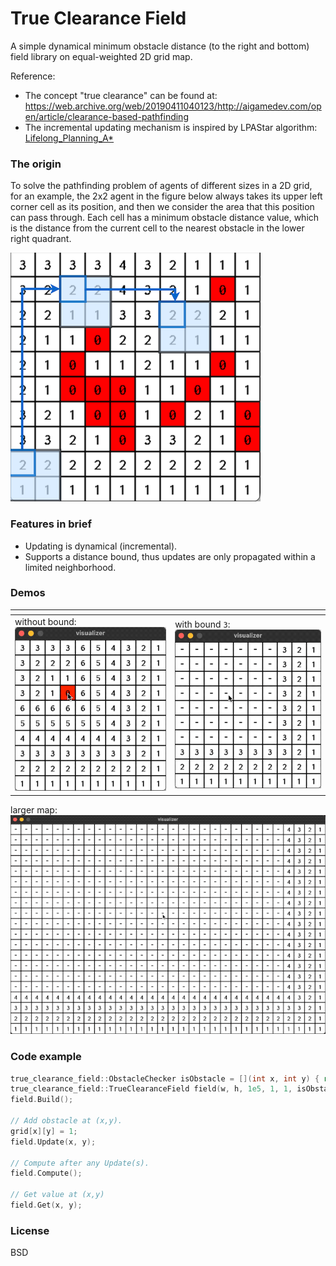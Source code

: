 True Clearance Field
====================

A simple dynamical minimum obstacle distance (to the right and bottom) field library on equal-weighted 2D grid map.

Reference:

* The concept "true clearance" can be found at: https://web.archive.org/web/20190411040123/http://aigamedev.com/open/article/clearance-based-pathfinding
* The incremental updating mechanism is inspired by LPAStar algorithm: [Lifelong_Planning_A*](https://en.wikipedia.org/wiki/Lifelong_Planning_A*)

### The origin

To solve the pathfinding problem of agents of different sizes in a 2D grid, for an example,
the 2x2 agent in the figure below always takes its upper left corner cell as its position, and then we consider the area that this position can pass through.
Each cell has a minimum obstacle distance value, which is the distance from the current cell to the nearest obstacle in the lower right quadrant.

![](./misc/true-clearance-field-demo1.png)

### Features in brief

* Updating is dynamical (incremental).
* Supports a distance bound, thus updates are only propagated within a limited neighborhood.

### Demos

| <!-- -->                                                      | <!-- -->                                                    |
| ------------------------------------------------------------- | ----------------------------------------------------------- |
| without bound:  ![](misc/true-clearance-field-demo1.gif)      |  with bound `3`: ![](misc/true-clearance-field-demo2.gif)  |


larger map: ![](misc/true-clearance-field-demo3.gif)

### Code example

```cpp
true_clearance_field::ObstacleChecker isObstacle = [](int x, int y) { return grid[x][y]; };
true_clearance_field::TrueClearanceField field(w, h, 1e5, 1, 1, isObstacle);
field.Build();

// Add obstacle at (x,y).
grid[x][y] = 1;
field.Update(x, y);

// Compute after any Update(s).
field.Compute();

// Get value at (x,y)
field.Get(x, y);
```

### License

BSD
